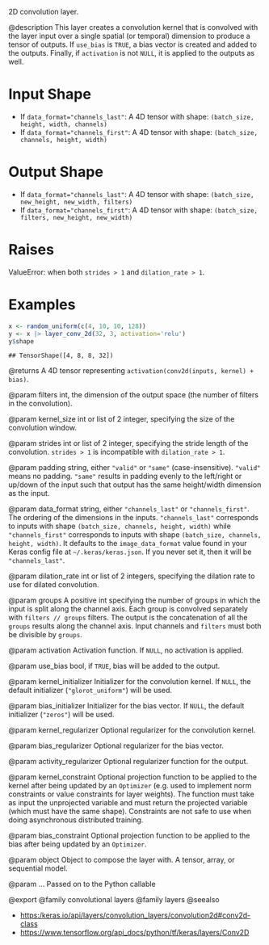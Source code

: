 2D convolution layer.

@description
This layer creates a convolution kernel that is convolved with the layer
input over a single spatial (or temporal) dimension to produce a tensor of
outputs. If `use_bias` is `TRUE`, a bias vector is created and added to the
outputs. Finally, if `activation` is not `NULL`, it is applied to the
outputs as well.

# Input Shape
- If `data_format="channels_last"`:
    A 4D tensor with shape: `(batch_size, height, width, channels)`
- If `data_format="channels_first"`:
    A 4D tensor with shape: `(batch_size, channels, height, width)`

# Output Shape
- If `data_format="channels_last"`:
    A 4D tensor with shape: `(batch_size, new_height, new_width, filters)`
- If `data_format="channels_first"`:
    A 4D tensor with shape: `(batch_size, filters, new_height, new_width)`

# Raises
ValueError: when both `strides > 1` and `dilation_rate > 1`.

# Examples

```r
x <- random_uniform(c(4, 10, 10, 128))
y <- x |> layer_conv_2d(32, 3, activation='relu')
y$shape
```

```
## TensorShape([4, 8, 8, 32])
```

@returns
A 4D tensor representing `activation(conv2d(inputs, kernel) + bias)`.

@param filters
int, the dimension of the output space (the number of filters
in the convolution).

@param kernel_size
int or list of 2 integer, specifying the size of the
convolution window.

@param strides
int or list of 2 integer, specifying the stride length
of the convolution. `strides > 1` is incompatible with
`dilation_rate > 1`.

@param padding
string, either `"valid"` or `"same"` (case-insensitive).
`"valid"` means no padding. `"same"` results in padding evenly to
the left/right or up/down of the input such that output has the same
height/width dimension as the input.

@param data_format
string, either `"channels_last"` or `"channels_first"`.
The ordering of the dimensions in the inputs. `"channels_last"`
corresponds to inputs with shape
`(batch_size, channels, height, width)`
while `"channels_first"` corresponds to inputs with shape
`(batch_size, channels, height, width)`. It defaults to the
`image_data_format` value found in your Keras config file at
`~/.keras/keras.json`. If you never set it, then it will be
`"channels_last"`.

@param dilation_rate
int or list of 2 integers, specifying the dilation
rate to use for dilated convolution.

@param groups
A positive int specifying the number of groups in which the
input is split along the channel axis. Each group is convolved
separately with `filters // groups` filters. The output is the
concatenation of all the `groups` results along the channel axis.
Input channels and `filters` must both be divisible by `groups`.

@param activation
Activation function. If `NULL`, no activation is applied.

@param use_bias
bool, if `TRUE`, bias will be added to the output.

@param kernel_initializer
Initializer for the convolution kernel. If `NULL`,
the default initializer (`"glorot_uniform"`) will be used.

@param bias_initializer
Initializer for the bias vector. If `NULL`, the
default initializer (`"zeros"`) will be used.

@param kernel_regularizer
Optional regularizer for the convolution kernel.

@param bias_regularizer
Optional regularizer for the bias vector.

@param activity_regularizer
Optional regularizer function for the output.

@param kernel_constraint
Optional projection function to be applied to the
kernel after being updated by an `Optimizer` (e.g. used to implement
norm constraints or value constraints for layer weights). The
function must take as input the unprojected variable and must return
the projected variable (which must have the same shape). Constraints
are not safe to use when doing asynchronous distributed training.

@param bias_constraint
Optional projection function to be applied to the
bias after being updated by an `Optimizer`.

@param object
Object to compose the layer with. A tensor, array, or sequential model.

@param ...
Passed on to the Python callable

@export
@family convolutional layers
@family layers
@seealso
+ <https:/keras.io/api/layers/convolution_layers/convolution2d#conv2d-class>
+ <https://www.tensorflow.org/api_docs/python/tf/keras/layers/Conv2D>

